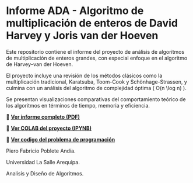 # Informe ADA - Algoritmo de multiplicación de enteros de David Harvey y Joris van der Hoeven

Este repositorio contiene el informe del proyecto de análisis de algoritmos de multiplicación de enteros grandes, con especial enfoque en el algoritmo de Harvey–van der Hoeven.

El proyecto incluye una revisión de los métodos clásicos como la multiplicación tradicional, Karatsuba, Toom-Cook y Schönhage-Strassen, y culmina con un análisis del algoritmo de complejidad óptima \( O(n \log n) \).

Se presentan visualizaciones comparativas del comportamiento teórico de los algoritmos en términos de tiempo, memoria y eficiencia.

📄 **[Ver informe completo (PDF)](informe.pdf)**

📄 **[Ver COLAB del proyecto (IPYNB)](ada_adicional.ipynb)**

📄 **[Ver codigo del problema de programación](codigo_adicional.cpp)**

Piero Fabricio Poblete Andía.

Universidad La Salle Arequipa.

Analisis y Diseño de Algoritmos.
